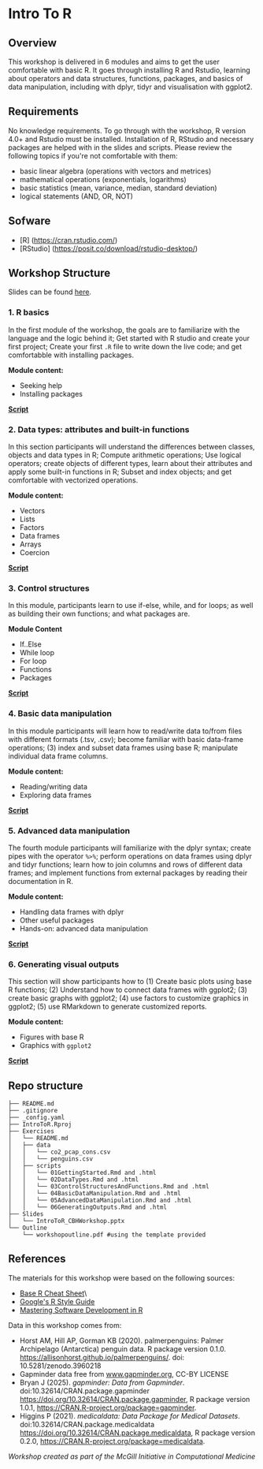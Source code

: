 # Intro To R

## Overview
This workshop is delivered in 6 modules and aims to get the user comfortable with basic R. It goes through installing R and Rstudio, learning about operators and data structures, functions, packages, and basics of data manipulation, including with dplyr, tidyr and visualisation with ggplot2.
   
## Requirements
No knowledge requirements. To go through with the workshop, R version 4.0+ and Rstudio must be installed. Installation of R, RStudio and necessary packages are helped with in the slides and scripts. Please review the following topics if you're not comfortable with them:
* basic linear algebra (operations with vectors and metrices)
* mathematical operations (exponentials, logarithms)
* basic statistics (mean, variance, median, standard deviation)
* logical statements (AND, OR, NOT)

## Sofware
* [R] (https://cran.rstudio.com/)
* [RStudio] (https://posit.co/download/rstudio-desktop/)
   
## Workshop Structure

Slides can be found [here](./Slides/IntroToR_CBHWorkshop.pptx).

### 1. R basics
In the first module of the workshop, the goals are to familiarize with the language and the logic behind it; Get started with R studio and create your first project; Create your first `.R` file to write down the live code; and get comfortabble with installing packages.

**Module content:**
-   Seeking help
-   Installing packages

[**Script**](./Exercises/scripts/01GettingStarted.Rmd)

### 2. Data types: attributes and built-in functions

In this section participants will understand the differences between classes, objects and data types in R; Compute arithmetic operations; Use logical operators; create objects of different types, learn about their attributes and apply some built-in functions in R; Subset and index objects; and get comfortable with vectorized operations.

**Module content:**
-   Vectors
-   Lists
-   Factors
-   Data frames
-   Arrays
-   Coercion

[**Script**](./Exercises/scripts/02DataTypes.Rmd)

### 3. Control structures
In this module, participants learn to use if-else, while, and for loops; as well as building their own functions; and what packages are.

**Module Content**
* If..Else
* While loop
* For loop
* Functions
* Packages

[**Script**](./Exercises/scripts/03ControlStructuresAndFunctions.Rmd)

### 4. Basic data manipulation

In this module participants will learn how to read/write data to/from files with different formats (.tsv, .csv); become familiar with basic data-frame operations; (3) index and subset data frames using base R; manipulate individual data frame columns.

**Module content:**
-   Reading/writing data
-   Exploring data frames

[**Script**](./Exercises/scripts/04BasicDataManipulation.Rmd)

### 5. Advanced data manipulation

The fourth module participants will familiarize with the dplyr syntax; create pipes with the operator `%>%`; perform operations on data frames using dplyr and tidyr functions; learn how to join columns and rows of different data frames; and implement functions from external packages by reading their documentation in R.

**Module content:**
-   Handling data frames with dplyr
-   Other useful packages
-   Hands-on: advanced data manipulation

[**Script**](./Exercises/scripts/05AdvancedDataManipulation.Rmd)

### 6. Generating visual outputs

This section will show participants how to (1) Create basic plots using base R functions; (2) Understand how to connect data frames with ggplot2; (3) create basic graphs with ggplot2; (4) use factors to customize graphics in ggplot2; (5) use RMarkdown to generate customized reports.

**Module content:**
-   Figures with base R
-   Graphics with `ggplot2`

[**Script**](./Exercises/scripts/06GeneratingOutputs.Rmd)

## Repo structure
```
├── README.md
├── .gitignore
├── _config.yaml
├── IntroToR.Rproj
├── Exercises
│   └── README.md
│   ├── data
│   │   └── co2_pcap_cons.csv
│   │   └── penguins.csv
│   ├── scripts
│   │   └── 01GettingStarted.Rmd and .html
│   │   └── 02DataTypes.Rmd and .html
│   │   └── 03ControlStructuresAndFunctions.Rmd and .html
│   │   └── 04BasicDataManipulation.Rmd and .html
│   │   └── 05AdvancedDataManipulation.Rmd and .html
│   │   └── 06GeneratingOutputs.Rmd and .html
├── Slides
│   └── IntroToR_CBHWorkshop.pptx
└── Outline
    └── workshopoutline.pdf #using the template provided
```

## References
The materials for this workshop were based on the following sources:
-   [Base R Cheat Sheet](https://iqss.github.io/dss-workshops/R/Rintro/base-r-cheat-sheet.pdf)\
-   [Google's R Style Guide](https://google.github.io/styleguide/Rguide.html)
-   [Mastering Software Development in R](https://bookdown.org/rdpeng/RProgDA/)

Data in this workshop comes from: 
- Horst AM, Hill AP, Gorman KB (2020). palmerpenguins: Palmer Archipelago (Antarctica) penguin data. R package version 0.1.0. https://allisonhorst.github.io/palmerpenguins/. doi: 10.5281/zenodo.3960218
- Gapminder data free from www.gapminder.org, CC-BY LICENSE
- Bryan J (2025). _gapminder: Data from Gapminder_. doi:10.32614/CRAN.package.gapminder <https://doi.org/10.32614/CRAN.package.gapminder>, R package version 1.0.1, <https://CRAN.R-project.org/package=gapminder>.
- Higgins P (2021). _medicaldata: Data Package for Medical Datasets_. doi:10.32614/CRAN.package.medicaldata <https://doi.org/10.32614/CRAN.package.medicaldata>, R package version 0.2.0, <https://CRAN.R-project.org/package=medicaldata>.

*Workshop created as part of the McGill Initiative in Computational Medicine*
